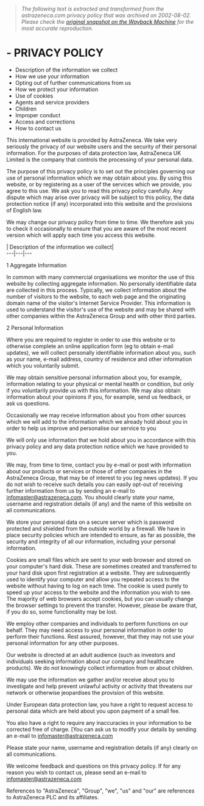 > *The following text is extracted and transformed from the astrazeneca.com privacy policy that was archived on 2002-08-02. Please check the [original snapshot on the Wayback Machine](https://web.archive.org/web/20020802071014id_/http%3A//www.astrazeneca.com/topnav1/s_privacy/c_privacy/index.html) for the most accurate reproduction.*

# - PRIVACY POLICY

  
  
  
  


  * Description of the information we collect
  * How we use your information
  * Opting out of further communications from us
  * How we protect your information
  * Use of cookies
  * Agents and service providers
  * Children
  * Improper conduct
  * Access and corrections
  * How to contact us



This international website is provided by AstraZeneca. We take very seriously the privacy of our website users and the security of their personal information. For the purposes of data protection law, AstraZeneca UK Limited is the company that controls the processing of your personal data. 

The purpose of this privacy policy is to set out the principles governing our use of personal information which we may obtain about you. By using this website, or by registering as a user of the services which we provide, you agree to this use. We ask you to read this privacy policy carefully. Any dispute which may arise over privacy will be subject to this policy, the data protection notice (if any) incorporated into this website and the provisions of English law.

We may change our privacy policy from time to time. We therefore ask you to check it occasionally to ensure that you are aware of the most recent version which will apply each time you access this website.

| Description of the information we collect|    
---|---|---  
  
1 Aggregate Information

In common with many commercial organisations we monitor the use of this website by collecting aggregate information. No personally identifiable data are collected in this process. Typically, we collect information about the number of visitors to the website, to each web page and the originating domain name of the visitor's Internet Service Provider. This information is used to understand the visitor's use of the website and may be shared with other companies within the AstraZeneca Group and with other third parties. 

2 Personal Information

Where you are required to register in order to use this website or to otherwise complete an online application form (eg to obtain e-mail updates), we will collect personally identifiable information about you, such as your name, e-mail address, country of residence and other information which you voluntarily submit.

We may obtain sensitive personal information about you, for example, information relating to your physical or mental health or condition, but only if you voluntarily provide us with this information. We may also obtain information about your opinions if you, for example, send us feedback, or ask us questions.

Occasionally we may receive information about you from other sources which we will add to the information which we already hold about you in order to help us improve and personalise our service to you

We will only use information that we hold about you in accordance with this privacy policy and any data protection notice which we have provided to you. 

We may, from time to time, contact you by e-mail or post with information about our products or services or those of other companies in the AstraZeneca Group, that may be of interest to you (eg news updates). If you do not wish to receive such details you can easily opt-out of receiving further information from us by sending an e-mail to [infomaster@astrazeneca.com](mailto:infomaster@astrazeneca.com). You should clearly state your name, username and registration details (if any) and the name of this website on all communications.

We store your personal data on a secure server which is password protected and shielded from the outside world by a firewall. We have in place security policies which are intended to ensure, as far as possible, the security and integrity of all our information, including your personal information.

Cookies are small files which are sent to your web browser and stored on your computer's hard disk. These are sometimes created and transferred to your hard disk upon first registration at a website. They are subsequently used to identify your computer and allow you repeated access to the website without having to log on each time. The cookie is used purely to speed up your access to the website and the information you wish to see. The majority of web browsers accept cookies, but you can usually change the browser settings to prevent the transfer. However, please be aware that, if you do so, some functionality may be lost.

We employ other companies and individuals to perform functions on our behalf. They may need access to your personal information in order to perform their functions. Rest assured, however, that they may not use your personal information for any other purposes.

Our website is directed at an adult audience (such as investors and individuals seeking information about our company and healthcare products). We do not knowingly collect information from or about children. 

We may use the information we gather and/or receive about you to investigate and help prevent unlawful activity or activity that threatens our network or otherwise jeopardises the provision of this website.

Under European data protection law, you have a right to request access to personal data which are held about you upon payment of a small fee. 

You also have a right to require any inaccuracies in your information to be corrected free of charge. [You can ask us to modify your details by sending an e-mail to [infomaster@astrazeneca.com](mailto:infomaster@astrazeneca.com)

Please state your name, username and registration details (if any) clearly on all communications.

We welcome feedback and questions on this privacy policy. If for any reason you wish to contact us, please send an e-mail to [infomaster@astrazeneca.com](mailto:infomaster@astrazeneca.com)

References to "AstraZeneca", "Group", "we", "us" and "our" are references to AstraZeneca PLC and its affiliates.

  
  

